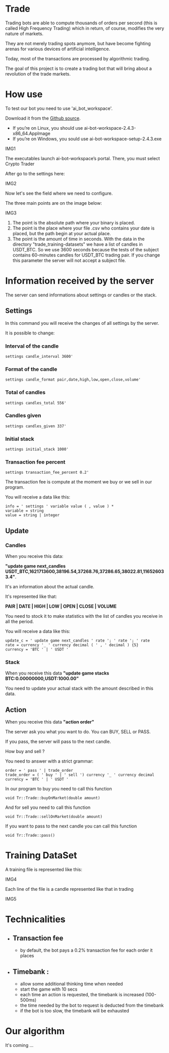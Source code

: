 # Trade

Trading bots are able to compute thousands of orders per second (this is called High Frequency Trading)
which in return, of course, modifies the very nature of markets.

They are not merely trading spots anymore, but have become fighting arenas for various devices of artificial
intelligence.

Today, most of the transactions are processed by algorithmic trading.

The goal of this project is to create a trading bot that will bring about a revolution of the trade markets.

# How use

To test our bot you need to use 'ai_bot_workspace'.

Download it from the [Github source](https://github.com/jmerle/ai-bot-workspace/releases/).

- If you’re on Linux, you should use ai-bot-workspace-2.4.3-x86_64.AppImage
- If you’re on Windows, you sould use ai-bot-workspace-setup-2.4.3.exe

IMG1

The executables launch ai-bot-workspace’s portal. There, you must select Crypto Trader

After go to the settings here:

IMG2

Now let's see the field where we need to configure.

The three main points are on the image below:

IMG3

1) The point is the absolute path where your binary is placed.
2) The point is the place where your file .csv who contains your date is placed, but the path begin at your actual place.
3) The point is the amount of time in seconds. With the data in the directory "trade_training-datasets" we have a list of candles in USDT_BTC. So we use 3600 seconds because the tests of the subject contains 60-minutes candles for USDT_BTC trading pair. If you change this parameter the server will not accept a subject file.

# Information received by the server

The server can send informations about settings or candles or the stack.

## Settings

In this command you will receive the changes of all settings by the server.

It is possible to change:

### Interval of the candle
```
settings candle_interval 3600'
```

### Format of the candle
```
settings candle_format pair,date,high,low,open,close,volume'
```

### Total of candles
```
settings candles_total 556'
```

### Candles given
```
settings candles_given 337'
```

### Initial stack
```
settings initial_stack 1000'
```

### Transaction fee percent
```
settings transaction_fee_percent 0.2'
```
The transaction fee is compute at the moment we buy or we sell in our program.

You will receive a data like this:
```
info = ' settings ' variable value ( , value ) *
variable = string
value = string | integer
```

## Update

### Candles

When you receive this data:

**"update game next_candles USDT_BTC,1621713600,38196.54,37268.76,37286.65,38022.81,116526033.4"**.

It's an information about the actual candle.

It's represented like that:

**PAIR | DATE | HIGH | LOW | OPEN | CLOSE | VOLUME**

You need to stock it to make statistics with the list of candles you receive in all the period.

You will receive a data like this:
```
update_c = ' update game next_candles ' rate '; ' rate '; ' rate
rate = currency '_ ' currency decimal ( ' , ' decimal ) {5}
currency = 'BTC ' | ' USDT '
```

### Stack

When you receive this data **"update game stacks BTC:0.00000000,USDT:1000.00"**

You need to update your actual stack with the amount described in this data.

## Action

When you receive this data **"action order"**

The server ask you what you want to do.
You can BUY, SELL or PASS.

If you pass, the server will pass to the next candle.

How buy and sell ?

You need to answer with a strict grammar:

```
order = ' pass ' | trade_order
trade_order = ( ' buy ' | ' sell ') currency '_ ' currency decimal
currency = 'BTC ' | ' USDT '
```

In our program to buy you need to call this function
```
void Tr::Trade::buyOnMarket(double amount)
```

And for sell you need to call this function
```
void Tr::Trade::sellOnMarket(double amount)
```

If you want to pass to the next candle you can call this function
```
void Tr::Trade::pass()
```

# Training DataSet

A training file is represented like this:

IMG4

Each line of the file is a candle represented like that in trading

IMG5

# Technicalities

- ## Transaction fee
    - by default, the bot pays a 0.2% transaction fee for each order it places

- ## Timebank :
    - allow some additional thinking time when needed
    - start the game with 10 secs
    - each time an action is requested, the timebank is increased (100-500ms)
    - the time needed by the bot to request is deducted from the timebank
    - if the bot is too slow, the timebank will be exhausted

# Our algorithm

It's coming ...
